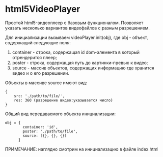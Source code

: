 # html5VideoPlayer
Простой html5-видеоплеер с базовым функционалом. Позволяет указать несколько вариантов видеофайлов с разным разрешением.

Для инициализации вызываем videoPlayer.init(obj), где obj - объект,
содержащий следующие поля:
1. container - строка, содержащая id dom-элемента в который отрендерится плеер;
2. poster - строка, содержащая путь до картинки-превью к видео;
3. source - массив объектов, содержащих информацию где хранится видео и о его разрешении.

Объекты в массиве source имеют вид:
```
{
    src: './path/to/file/',
    res: 360 (разрешение видео:указывается число)
}
```
Общий вид передаваемого объекта инициализации:
```
obj = {
        container: 'id',
        poster: './path/to/file',
        source: [{}, {}, {}]
      }
```
ПРИМЕЧАНИЕ: наглядно смотрим на инициализацию в файле index.html
